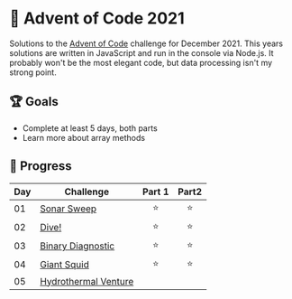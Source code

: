 # 🌊 Advent of Code 2021
Solutions to the [Advent of Code](https://adventofcode.com/) challenge for December 2021. This years solutions are written in JavaScript and run in the console via Node.js. It probably won't be the most elegant code, but data processing isn't my strong point.

## 🏆 Goals
* Complete at least 5 days, both parts
* Learn more about array methods

## 🚀 Progress
|Day|Challenge|Part 1|Part2|
|---|---------|:----:|:---:|
|01|[Sonar Sweep](https://adventofcode.com/2021/day/1)|⭐|⭐|
|02|[Dive!](https://adventofcode.com/2021/day/2)|⭐|⭐|
|03|[Binary Diagnostic](https://adventofcode.com/2021/day/3)|⭐|⭐|
|04|[Giant Squid](https://adventofcode.com/2021/day/4)|⭐|⭐|
|05|[Hydrothermal Venture](https://adventofcode.com/2021/day/5)|||
